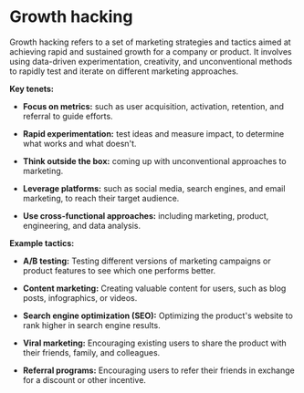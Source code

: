 # Growth hacking

Growth hacking refers to a set of marketing strategies and tactics aimed at achieving rapid and sustained growth for a company or product. It involves using data-driven experimentation, creativity, and unconventional methods to rapidly test and iterate on different marketing approaches.

**Key tenets:**

* **Focus on metrics:** such as user acquisition, activation, retention, and referral to guide efforts.

* **Rapid experimentation:** test ideas and measure impact, to determine what works and what doesn't.

* **Think outside the box:** coming up with unconventional approaches to marketing.

* **Leverage platforms:** such as social media, search engines, and email marketing, to reach their target audience.

* **Use cross-functional approaches:** including marketing, product, engineering, and data analysis.

**Example tactics:**

* **A/B testing:** Testing different versions of marketing campaigns or product features to see which one performs better.

* **Content marketing:** Creating valuable content for users, such as blog posts, infographics, or videos.

* **Search engine optimization (SEO):** Optimizing the product's website to rank higher in search engine results.

* **Viral marketing:** Encouraging existing users to share the product with their friends, family, and colleagues.

* **Referral programs:** Encouraging users to refer their friends in exchange for a discount or other incentive.
